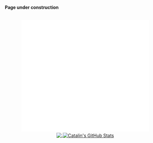 **Page under construction**
<div align="center">
	<br>
	<a href="">
		<img src="dylan.svg" width="400" height="350" alt="Dylan">
	</a>
	<br>



<a href="https://github.com/dylanlangston/dylanlangston">
  <img align="center" src="https://github-readme-stats.vercel.app/api/top-langs/?username=dylanlangston&hide=&title_color=ffffff&text_color=c9cacc&icon_color=2bbc8a&bg_color=1d1f21" />
</a>

<a href="https://github.com/dylanlangston/dylanlangston">
  <img align="center" src="https://github-readme-stats.vercel.app/api?username=dylanlangston&show_icons=true&line_height=27&count_private=true&title_color=ffffff&text_color=c9cacc&icon_color=2bbc8a&bg_color=1d1f21" alt="Catalin's GitHub Stats" />

</div>
